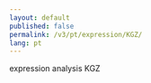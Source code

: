 ```yaml
---
layout: default
published: false
permalink: /v3/pt/expression/KGZ/
lang: pt
---
```


expression analysis KGZ
